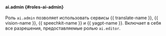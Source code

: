 #### ai.admin {#roles-ai-admin}

Роль `ai.admin` позволяет использовать сервисы {{ translate-name }}, {{ vision-name }}, {{ speechkit-name }} и {{ yagpt-name }}. Включает в себя все разрешения, предоставляемые ролью `ai.editor`.